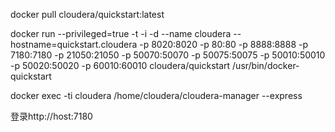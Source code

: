 docker pull cloudera/quickstart:latest

docker run --privileged=true -t -i -d --name cloudera --hostname=quickstart.cloudera -p 8020:8020 -p 80:80 -p 8888:8888 -p 7180:7180 -p 21050:21050 -p 50070:50070 -p 50075:50075 -p 50010:50010 -p 50020:50020 -p 60010:60010  cloudera/quickstart /usr/bin/docker-quickstart

docker exec -ti cloudera /home/cloudera/cloudera-manager --express

登录http://host:7180
